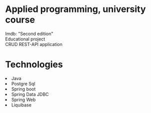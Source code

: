 # Applied programming, university course
Imdb: "Second edition"<br />
Educational project <br />
CRUD REST-API application<br />

Technologies
======
<li>Java</li>
<li>Postgre Sql</li>
<li>Spring boot</li>
<li>Spring Data JDBC</li>
<li>Spring Web</li>
<li>Liquibase</li>
